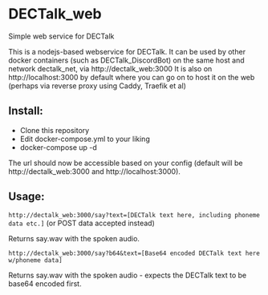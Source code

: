 # DECTalk_web
Simple web service for DECTalk

This is a nodejs-based webservice for DECTalk. 
It can be used by other docker containers (such as DECTalk_DiscordBot) on the same host and network dectalk_net, via http://dectalk_web:3000
It is also on http://localhost:3000 by default where you can go on to host it on the web (perhaps via reverse proxy using Caddy, Traefik et al)

## Install:

* Clone this repository
* Edit docker-compose.yml to your liking
* docker-compose up -d

The url should now be accessible based on your config (default will be http://dectalk_web:3000 and http://localhost:3000).

## Usage:

```http://dectalk_web:3000/say?text=[DECTalk text here, including phoneme data etc.]```
(or POST data accepted instead)

Returns say.wav with the spoken audio.

```http://dectalk_web:3000/say?b64&text=[Base64 encoded DECTalk text here w/phoneme data]```

Returns say.wav with the spoken audio - expects the DECTalk text to be base64 encoded first.
